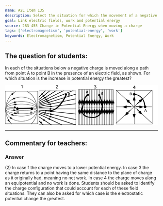 ```yaml
---
name: A2L Item 135
description: Select the situation for which the movement of a negative charge through an electric field results in the greatest increase of potential energy.
goal: Link electric fields, work and potential energy
source: 283-455 Change in Potential Energy when moving a charge
tags: ['electromagnetism', 'potential-energy', 'work']
keywords: Electromagnetism, Potential Energy, Work
---
```


## The question for students:

In each of the situations below a negative charge is moved along a path
from point A to point B in the presence of an electric field, as shown. 
For which situation is the increase in potential energy the greatest?

![Item135_fig1.gif](../images/Item135_fig1.gif)


<hr/>

## Commentary for teachers:

### Answer 

(2) In case 1 the charge moves to a lower potential energy. In
case 3 the charge returns to a point having the same distance to the
plane of charge as it originally had, meaning no net work. In case 4 the
charge moves along an equipotential and no work is done. Students should
be asked to identify the charge configuration that could account for
each of these field situations. They can also be asked for which case is
the electrostatic potential change the greatest.
